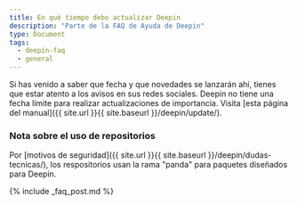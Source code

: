 ```yaml
---
title: En qué tiempo debo actualizar Deepin
description: "Parte de la FAQ de Ayuda de Deepin"
type: Document
tags:
  - deepin-faq
  - general
---
```


Si has venido a saber que fecha y que novedades se lanzarán ahí, tienes que estar atento a los avisos en sus redes sociales.
Deepin no tiene una fecha límite para realizar actualizaciones de importancia. Visita [esta página del manual]({{ site.url }}{{ site.baseurl }}/deepin/update/).

### Nota sobre el uso de repositorios
Por [motivos de seguridad]({{ site.url }}{{ site.baseurl }}/deepin/dudas-tecnicas/), los respositorios usan la rama "panda" para paquetes diseñados para Deepin.

{% include _faq_post.md %}

